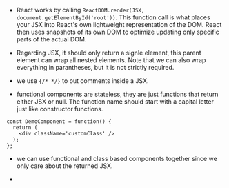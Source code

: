 * React works by calling `ReactDOM.render(JSX, document.getElementById('root'))`. This function call is what places your JSX into React's own lightweight representation of the DOM. React then uses snapshots of its own DOM to optimize updating only specific parts of the actual DOM.

* Regarding JSX, it should only return a signle element, this parent element can wrap all nested elements. Note that we can also wrap everything in parantheses, but it is not strictly required.

* we use `{/* */}` to put comments inside a JSX.

* functional components are stateless, they are just functions that return either JSX or null. The function name should start with a capital letter just like constructor functions.

```
const DemoComponent = function() {
  return (
    <div className='customClass' />
  );
};
```

* we can use functional and class based components together since we only care about the returned JSX.

* 